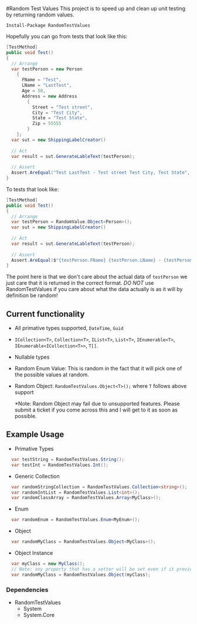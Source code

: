 #Random Test Values
This project is to speed up and clean up unit testing by returning random values.

`Install-Package RandomTestValues`

Hopefully you can go from tests that look like this:
```csharp
[TestMethod]
public void Test()
{
  // Arrange
  var testPerson = new Person
    {
      FName = "Test",
      LName = "LastTest",
      Age = 50,
      Address = new Address
        {
          Street = "Test street",
          City = "Test City",
          State = "Test State",
          Zip = 55555
        }
    };
  var sut = new ShippingLabelCreator()
  
  // Act
  var result = sut.GenerateLableText(testPerson);
  
  // Assert
  Assert.AreEqual("Test LastTest - Test street Test City, Test State", result);
}
```

To tests that look like:
```csharp
[TestMethod]
public void Test()
{
  // Arrange
  var testPerson = RandomValue.Object<Person>();
  var sut = new ShippingLabelCreator()
  
  // Act
  var result = sut.GenerateLableText(testPerson);
  
  // Assert
  Assert.AreEqual($"{testPerson.FName} {testPerson.LName} - {testPerson.Address.Street} {testPerson.Address.City}, {testPerson.Address.State}", result);
}
```

The point here is that we don't care about the actual data of `testPerson` we just care that it is returned in the correct format.  *DO NOT* use RandomTestValues if you care about what the data actually is as it will by definition be random!

## Current functionality
- All primative types supported, `DateTime`, `Guid`
- `ICollection<T>`, `Collection<T>`, `IList<T>`, `List<T>`, `IEnumerable<T>`, `IEnumerable<ICollection<T>>`, `T[]`.
- Nullable types
- Random Enum Value:  This is random in the fact that it will pick one of the possible values at random.
- Random Object: `RandomTestValues.Object<T>();` where `T` follows above support
  
  *Note: Random Object may fail due to unsupported features.  Please submit a ticket if you come across this and I will get to it as soon as possible.

## Example Usage
- Primative Types
```csharp
  var testString = RandomTestValues.String();
  var testInt = RandomTestValues.Int();
```

- Generic Collection
```csharp
  var randomStringCollection = RandomTestValues.Collection<string>();
  var randomIntList = RandomTestValues.List<int>();
  var randomClassArray = RandomTestValues.Array<MyClass>();
```

- Enum
```csharp
  var randomEnum = RandomTestValues.Enum<MyEnum>();
```

- Object
```csharp
  var randomMyClass = RandomTestValues.Object<MyClass>();
```

- Object Instance
```csharp
  var myClass = new MyClass();
  // Note: any property that has a setter will be set even if it previously contained a value.
  var randomMyClass = RandomTestValues.Object(myClass);
```

### Dependencies
- RandomTestValues
  - System
  - System.Core
